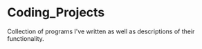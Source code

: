 Coding_Projects
===============

Collection of programs I've written as well as descriptions of their functionality.
